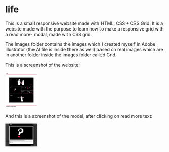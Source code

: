 # life
This is a small responsive website made with HTML, CSS + CSS Grid. It is a website made with the purpose to learn how to make a responsive grid with a read more- modal, made with CSS grid.

The Images folder contains the images which I created myself in Adobe Illustrator (the AI file is inside there as well) based on real images which are in another folder inside the images folder called Grid.

This is a screenshot of the website: 

<img src="images/screenshot.png" width="100">

And this is a screenshot of the model, after clicking on read more text: 

<img src="images/screenshot_modal.png" width="100">


